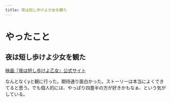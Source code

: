 ```yaml
---
title: 夜は短し歩けよ少女を観た
---
```


<script async src="//cdn.embedly.com/widgets/platform.js"></script>

# やったこと

## 夜は短し歩けよ少女を観た

<a class="embedly-card" href="http://kurokaminootome.com/">映画『夜は短し歩けよ乙女』公式サイト</a>

なんとなくyと観に行った。期待通り面白かった。ストーリーは本当によくできてると思う。でも個人的には、やっぱり四畳半の方が好きかもなぁ、という気がしている。
